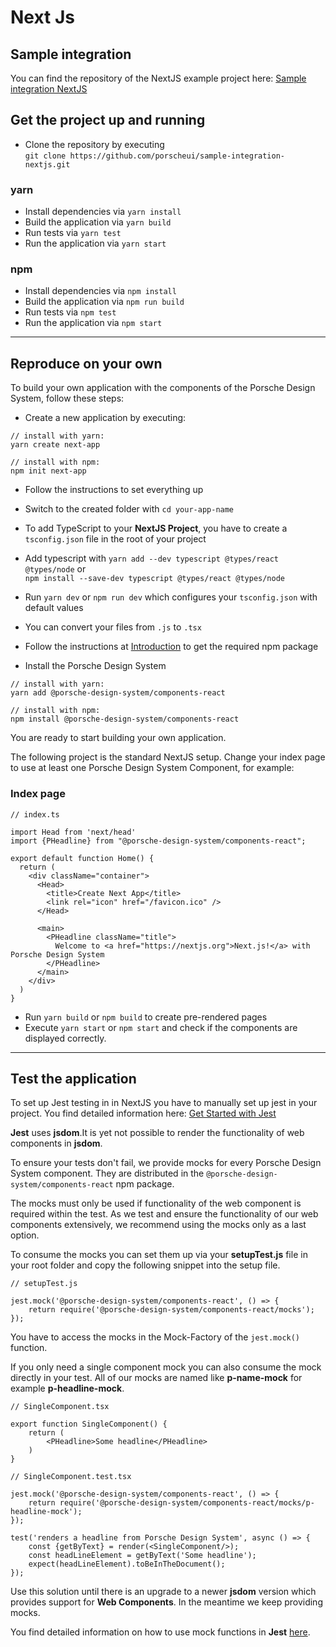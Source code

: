 # Next Js
## Sample integration

You can find the repository of the NextJS example project here: [Sample integration NextJS](https://github.com/porscheui/sample-integration-nextjs)

## Get the project up and running
* Clone the repository by executing  
`git clone https://github.com/porscheui/sample-integration-nextjs.git`

### yarn
* Install dependencies via `yarn install`
* Build the application via `yarn build`
* Run tests via `yarn test`
* Run the application via `yarn start`


### npm
* Install dependencies via `npm install`
* Build the application via `npm run build`
* Run tests via `npm test`
* Run the application via `npm start`

---

## Reproduce on your own
To build your own application with the components of the Porsche Design System, follow these steps:

* Create a new application by executing:
```
// install with yarn:
yarn create next-app

// install with npm:
npm init next-app
```

* Follow the instructions to set everything up
* Switch to the created folder with `cd your-app-name`

* To add TypeScript to your **NextJS Project**, you have to create a `tsconfig.json` file in the root of your project
* Add typescript with `yarn add --dev typescript @types/react @types/node` or  
`npm install --save-dev typescript @types/react @types/node` 
* Run `yarn dev` or `npm run dev` which configures your `tsconfig.json` with default values
* You can convert your files from `.js` to `.tsx` 

* Follow the instructions at [Introduction](#/start-coding/introduction) to get the required npm package
* Install the Porsche Design System  
``` 
// install with yarn:
yarn add @porsche-design-system/components-react

// install with npm:
npm install @porsche-design-system/components-react
```

You are ready to start building your own application.

The following project is the standard NextJS setup.
Change your index page to use at least one Porsche Design System Component, for example:

### Index page

```
// index.ts
 
import Head from 'next/head'
import {PHeadline} from "@porsche-design-system/components-react";

export default function Home() {
  return (
    <div className="container">
      <Head>
        <title>Create Next App</title>
        <link rel="icon" href="/favicon.ico" />
      </Head>

      <main>
        <PHeadline className="title">
          Welcome to <a href="https://nextjs.org">Next.js!</a> with Porsche Design System
        </PHeadline>
      </main>
    </div>
  )
}
```

* Run `yarn build` or `npm build` to create pre-rendered pages
* Execute `yarn start` or `npm start` and check if the components are displayed correctly.

---

## Test the application

To set up Jest testing in in NextJS you have to manually set up jest in your project. You find detailed 
information here: [Get Started with Jest](https://jestjs.io/docs/en/getting-started)

**Jest** uses **jsdom**.It is yet not possible to render the functionality of web components in **jsdom**.

To ensure your tests don't fail, we provide mocks for every Porsche Design System component. 
They are distributed in the `@porsche-design-system/components-react` npm package.

The mocks must only be used if functionality of the web component is required within the test.
As we test and ensure the functionality of our web components extensively, we recommend using the mocks only as a last option.

To consume the mocks you can set them up via your **setupTest.js** file in your root folder and copy the following snippet into the setup file.

```
// setupTest.js

jest.mock('@porsche-design-system/components-react', () => {
    return require('@porsche-design-system/components-react/mocks');
});
```
You have to access the mocks in the Mock-Factory of the `jest.mock()` function.

If you only need a single component mock you can also consume the mock directly in your test. All of our mocks are named like **p-name-mock** for example **p-headline-mock**.

```
// SingleComponent.tsx

export function SingleComponent() {
    return (
        <PHeadline>Some headline</PHeadline>
    )
}
```

```
// SingleComponent.test.tsx

jest.mock('@porsche-design-system/components-react', () => {
    return require('@porsche-design-system/components-react/mocks/p-headline-mock');
});

test('renders a headline from Porsche Design System', async () => {
    const {getByText} = render(<SingleComponent/>);
    const headLineElement = getByText('Some headline');
    expect(headLineElement).toBeInTheDocument();
});
```

Use this solution until there is an upgrade to a newer **jsdom** version which provides support for **Web Components**.
In the meantime we keep providing mocks.
 
You find detailed information on how to use mock functions in **Jest** [here](https://jestjs.io/docs/en/mock-functions.html).